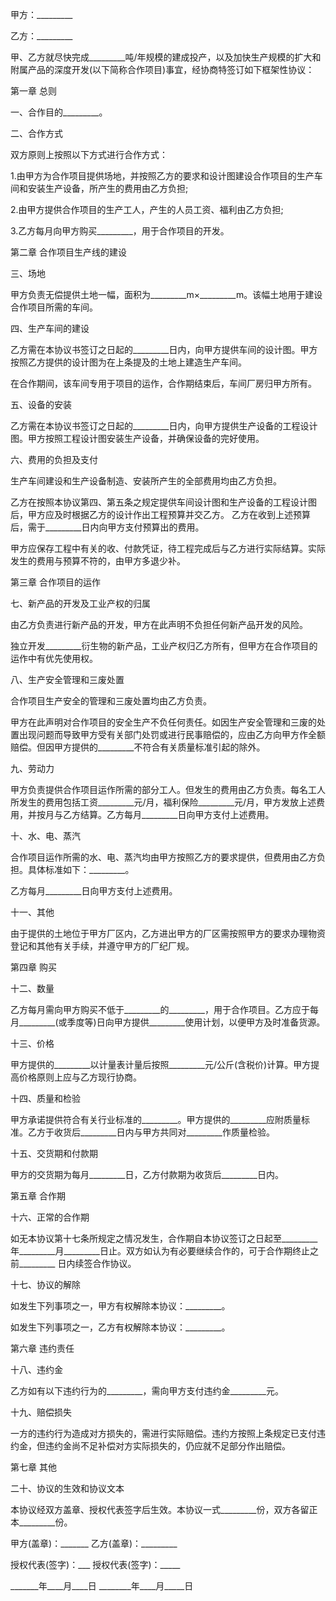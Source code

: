 
 


甲方：_________


乙方：_________


甲、乙方就尽快完成_________吨/年规模的建成投产，以及加快生产规模的扩大和附属产品的深度开发(以下简称合作项目)事宜，经协商特签订如下框架性协议：


第一章 总则


一、合作目的_________。


二、合作方式


双方原则上按照以下方式进行合作方式：


1.由甲方为合作项目提供场地，并按照乙方的要求和设计图建设合作项目的生产车间和安装生产设备，所产生的费用由乙方负担;


2.由甲方提供合作项目的生产工人，产生的人员工资、福利由乙方负担;


3.乙方每月向甲方购买_________，用于合作项目的开发。


第二章 合作项目生产线的建设


三、场地


甲方负责无偿提供土地一幅，面积为_________m×_________m。该幅土地用于建设合作项目所需的车间。


四、生产车间的建设


乙方需在本协议书签订之日起的_________日内，向甲方提供车间的设计图。甲方按照乙方提供的设计图为在上条提及的土地上建造生产车间。


在合作期间，该车间专用于项目的运作，合作期结束后，车间厂房归甲方所有。


五、设备的安装


乙方需在本协议书签订之日起的_________日内，向甲方提供生产设备的工程设计图。甲方按照工程设计图安装生产设备，并确保设备的完好使用。


六、费用的负担及支付


生产车间建设和生产设备制造、安装所产生的全部费用均由乙方负担。


乙方在按照本协议第四、第五条之规定提供车间设计图和生产设备的工程设计图后，甲方应及时根据乙方的设计作出工程预算并交乙方。 乙方在收到上述预算后，需于_________日内向甲方支付预算出的费用。


甲方应保存工程中有关的收、付款凭证，待工程完成后与乙方进行实际结算。实际发生的费用与预算不符的，由甲方多退少补。


第三章 合作项目的运作


七、新产品的开发及工业产权的归属


由乙方负责进行新产品的开发，甲方在此声明不负担任何新产品开发的风险。


独立开发_________衍生物的新产品，工业产权归乙方所有，但甲方在合作项目的运作中有优先使用权。


八、生产安全管理和三废处置


合作项目生产安全的管理和三废处置均由乙方负责。


甲方在此声明对合作项目的安全生产不负任何责任。如因生产安全管理和三废的处置出现问题而导致甲方受有关部门处罚或进行民事赔偿的，应由乙方向甲方作全额赔偿。但因甲方提供的_________不符合有关质量标准引起的除外。


九、劳动力


甲方负责提供合作项目运作所需的部分工人。但发生的费用由乙方负责。每名工人所发生的费用包括工资_________元/月，福利保险_________元/月，甲方发放上述费用，并按月与乙方结算。乙方每月_________日向甲方支付上述费用。


十、水、电、蒸汽


合作项目运作所需的水、电、蒸汽均由甲方按照乙方的要求提供，但费用由乙方负担。具体标准如下：_________。


乙方每月_________日向甲方支付上述费用。


十一、其他


由于提供的土地位于甲方厂区内，乙方进出甲方的厂区需按照甲方的要求办理物资登记和其他有关手续，并遵守甲方的厂纪厂规。


第四章 购买


十二、数量


乙方每月需向甲方购买不低于_________的_________，用于合作项目。乙方应于每月_________(或季度等)日向甲方提供_________使用计划，以便甲方及时准备货源。


十三、价格


甲方提供的_________以计量表计量后按照_________元/公斤(含税价)计算。甲方提高价格原则上应与乙方现行协商。


十四、质量和检验


甲方承诺提供符合有关行业标准的_________。甲方提供的_________应附质量标准。乙方于收货后_________日内与甲方共同对_________作质量检验。


十五、交货期和付款期


甲方的交货期为每月_________日，乙方付款期为收货后_________日内。


第五章 合作期


十六、正常的合作期


如无本协议第十七条所规定之情况发生，合作期自本协议签订之日起至_________年_________月_________日止。双方如认为有必要继续合作的，可于合作期终止之前_________ 日内续签合作协议。


十七、协议的解除


如发生下列事项之一，甲方有权解除本协议：_________。


如发生下列事项之一，乙方有权解除本协议：_________。


第六章 违约责任


十八、违约金


乙方如有以下违约行为的_________，需向甲方支付违约金_________元。


十九、赔偿损失


一方的违约行为造成对方损失的，需进行实际赔偿。违约方按照上条规定已支付违约金，但违约金尚不足补偿对方实际损失的，仍应就不足部分作出赔偿。


第七章 其他


二十、协议的生效和协议文本


本协议经双方盖章、授权代表签字后生效。本协议一式_________份，双方各留正本_________份。


甲方(盖章)：_______ 乙方(盖章)：_________


授权代表(签字)：___ 授权代表(签字)：_____


_______年____月____日 ________年____月_____日
 


 

 
 
 
 
 
  


  
 

  


  


  
 
 
 
 

